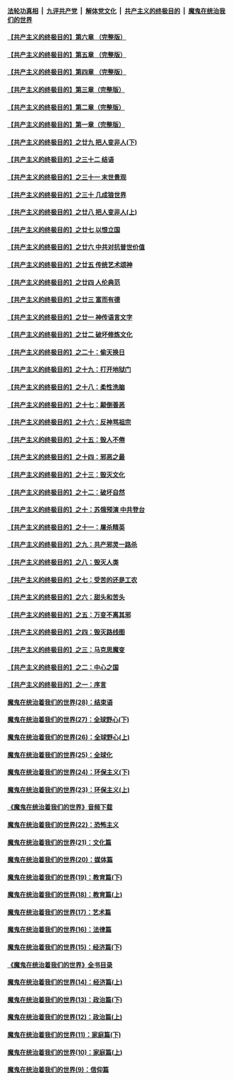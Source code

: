 ####  [法轮功真相](../../../../basic/blob/master/README.md?t=05090031) &nbsp;|&nbsp; [九评共产党](../../../../9ping.md/blob/master/README.md?t=05090031) &nbsp;|&nbsp; [解体党文化](../../../../jtdwh.md/blob/master/README.md?t=05090031)  &nbsp;|&nbsp; [共产主义的终极目的](../../../../gczydzjmd.md/blob/master/README.md?t=05090031) &nbsp;|&nbsp; [魔鬼在统治我们的世界](../../../../mgztzwmdsj.md/blob/master/README.md?t=05090031) 

#### [【共产主义的终极目的】第六章 （完整版）](../pages/nsc422/n11428913.md?t=05090031) 

#### [【共产主义的终极目的】第五章 （完整版）](../pages/nsc422/n11428912.md?t=05090031) 

#### [【共产主义的终极目的】第四章 （完整版）](../pages/nsc422/n11428907.md?t=05090031) 

#### [【共产主义的终极目的】第三章（完整版）](../pages/nsc422/n11428848.md?t=05090031) 

#### [【共产主义的终极目的】第二章（完整版）](../pages/nsc422/n11428831.md?t=05090031) 

#### [【共产主义的终极目的】第一章（完整版）](../pages/nsc422/n11417651.md?t=05090031) 

#### [【共产主义的终极目的】之廿九 把人变非人(下)](../pages/nsc422/n11344140.md?t=05090031) 

#### [【共产主义的终极目的】之三十二 结语](../pages/nsc422/n11360535.md?t=05090031) 

#### [【共产主义的终极目的】之三十一 末世景观](../pages/nsc422/n11351129.md?t=05090031) 

#### [【共产主义的终极目的】之三十 几成狼世界](../pages/nsc422/n11348280.md?t=05090031) 

#### [【共产主义的终极目的】之廿八 把人变非人(上)](../pages/nsc422/n11340492.md?t=05090031) 

#### [【共产主义的终极目的】之廿七 以恨立国](../pages/nsc422/n11336944.md?t=05090031) 

#### [【共产主义的终极目的】之廿六 中共对抗普世价值](../pages/nsc422/n11324785.md?t=05090031) 

#### [【共产主义的终极目的】之廿五 传统艺术颂神](../pages/nsc422/n11296396.md?t=05090031) 

#### [【共产主义的终极目的】之廿四 人伦典范](../pages/nsc422/n11296397.md?t=05090031) 

#### [【共产主义的终极目的】之廿三 富而有德](../pages/nsc422/n11283598.md?t=05090031) 

#### [【共产主义的终极目的】之廿一 神传语言文字](../pages/nsc422/n11263265.md?t=05090031) 

#### [【共产主义的终极目的】之廿二 破坏修炼文化](../pages/nsc422/n11245728.md?t=05090031) 

#### [【共产主义的终极目的】之二十：偷天换日](../pages/nsc422/n11238846.md?t=05090031) 

#### [【共产主义的终极目的】之十九：打开地狱门](../pages/nsc422/n11206376.md?t=05090031) 

#### [【共产主义的终极目的】之十八：柔性洗脑](../pages/nsc422/n11199994.md?t=05090031) 

#### [【共产主义的终极目的】之十七：颠倒善恶](../pages/nsc422/n11179782.md?t=05090031) 

#### [【共产主义的终极目的】之十六：反神骂祖宗](../pages/nsc422/n11166798.md?t=05090031) 

#### [【共产主义的终极目的】之十五：毁人不倦](../pages/nsc422/n11166792.md?t=05090031) 

#### [【共产主义的终极目的】之十四：邪恶之最](../pages/nsc422/n11150249.md?t=05090031) 

#### [【共产主义的终极目的】之十三：毁灭文化](../pages/nsc422/n11135227.md?t=05090031) 

#### [【共产主义的终极目的】之十二：破坏自然](../pages/nsc422/n11135214.md?t=05090031) 

#### [【共产主义的终极目的】之十：苏俄预演 中共登台](../pages/nsc422/n11118424.md?t=05090031) 

#### [【共产主义的终极目的】之十一：屠杀精英](../pages/nsc422/n11118442.md?t=05090031) 

#### [【共产主义的终极目的】之九：共产邪灵一路杀](../pages/nsc422/n11114139.md?t=05090031) 

#### [【共产主义的终极目的】之八：毁灭人类](../pages/nsc422/n11108503.md?t=05090031) 

#### [【共产主义的终极目的】之七：受苦的还是工农](../pages/nsc422/n11101809.md?t=05090031) 

#### [【共产主义的终极目的】之六：甜头和苦头](../pages/nsc422/n11096971.md?t=05090031) 

#### [【共产主义的终极目的】之五：万变不离其邪](../pages/nsc422/n11091285.md?t=05090031) 

#### [【共产主义的终极目的】之四：毁灭路线图](../pages/nsc422/n11086284.md?t=05090031) 

#### [【共产主义的终极目的】之三：马克思魔变](../pages/nsc422/n11061941.md?t=05090031) 

#### [【共产主义的终极目的】之二：中心之国](../pages/nsc422/n11047728.md?t=05090031) 

#### [【共产主义的终极目的】之一：序言](../pages/nsc422/n11086077.md?t=05090031) 

#### [魔鬼在统治着我们的世界(28)：结束语](../pages/nsc422/n10936246.md?t=05090031) 

#### [魔鬼在统治着我们的世界(27)：全球野心(下)](../pages/nsc422/n10928319.md?t=05090031) 

#### [魔鬼在统治着我们的世界(26)：全球野心(上)](../pages/nsc422/n10900318.md?t=05090031) 

#### [魔鬼在统治着我们的世界(25)：全球化](../pages/nsc422/n10788205.md?t=05090031) 

#### [魔鬼在统治着我们的世界(24)：环保主义(下)](../pages/nsc422/n10695307.md?t=05090031) 

#### [魔鬼在统治着我们的世界(23)：环保主义(上)](../pages/nsc422/n10688613.md?t=05090031) 

#### [《魔鬼在统治着我们的世界》音频下载](../pages/nsc422/n10635553.md?t=05090031) 

#### [魔鬼在统治着我们的世界(22)：恐怖主义](../pages/nsc422/n10614727.md?t=05090031) 

#### [魔鬼在统治着我们的世界(21)：文化篇](../pages/nsc422/n10597706.md?t=05090031) 

#### [魔鬼在统治着我们的世界(20)：媒体篇](../pages/nsc422/n10586579.md?t=05090031) 

#### [魔鬼在统治着我们的世界(19)：教育篇(下)](../pages/nsc422/n10564808.md?t=05090031) 

#### [魔鬼在统治着我们的世界(18)：教育篇(上)](../pages/nsc422/n10526970.md?t=05090031) 

#### [魔鬼在统治着我们的世界(17)：艺术篇](../pages/nsc422/n10499093.md?t=05090031) 

#### [魔鬼在统治着我们的世界(16)：法律篇](../pages/nsc422/n10485969.md?t=05090031) 

#### [魔鬼在统治着我们的世界(15)：经济篇(下)](../pages/nsc422/n10469975.md?t=05090031) 

#### [《魔鬼在统治着我们的世界》全书目录](../pages/nsc422/n10464261.md?t=05090031) 

#### [魔鬼在统治着我们的世界(14)：经济篇(上)](../pages/nsc422/n10457370.md?t=05090031) 

#### [魔鬼在统治着我们的世界(13)：政治篇(下)](../pages/nsc422/n10448270.md?t=05090031) 

#### [魔鬼在统治着我们的世界(12)：政治篇(上)](../pages/nsc422/n10444576.md?t=05090031) 

#### [魔鬼在统治着我们的世界(11)：家庭篇(下)](../pages/nsc422/n10440961.md?t=05090031) 

#### [魔鬼在统治着我们的世界(10)：家庭篇(上)](../pages/nsc422/n10435448.md?t=05090031) 

#### [魔鬼在统治着我们的世界(9)：信仰篇](../pages/nsc422/n10432159.md?t=05090031) 

